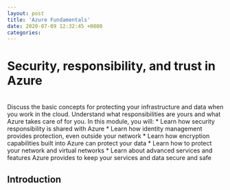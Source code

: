 ```yaml
---
layout: post
title: 'Azure Fundamentals'
date: 2020-07-09 12:32:45 +0800
categories:
---
```


# Security, responsibility, and trust in Azure

<br />
Discuss the basic concepts for protecting your infrastructure and data when you work in the cloud. Understand what responsibilities are yours and what Azure takes care of for you.
In this module, you will:
* Learn how security responsibility is shared with Azure
* Learn how identity management provides protection, even outside your network
* Learn how encryption capabilities built into Azure can protect your data
* Learn how to protect your network and virtual networks
* Learn about advanced services and features Azure provides to keep your services and data secure and safe

## Introduction
